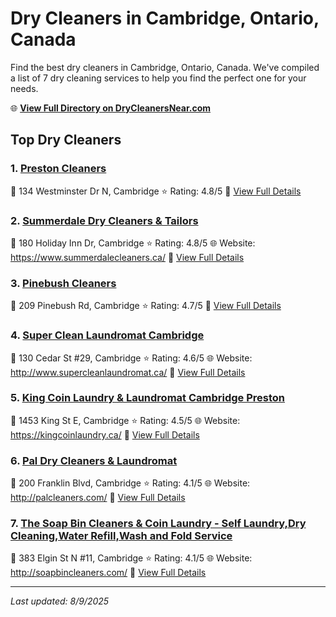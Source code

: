 # Dry Cleaners in Cambridge, Ontario, Canada

Find the best dry cleaners in Cambridge, Ontario, Canada. We've compiled a list of 7 dry cleaning services to help you find the perfect one for your needs.

🌐 **[View Full Directory on DryCleanersNear.com](https://drycleanersnear.com/city/Canada/Ontario/Cambridge)**

## Top Dry Cleaners

### 1. [Preston Cleaners](https://drycleanersnear.com/dryCleaner/68901476913e4c7c8f7e9962/preston-cleaners)
📍 134 Westminster Dr N, Cambridge
⭐ Rating: 4.8/5
🔗 [View Full Details](https://drycleanersnear.com/dryCleaner/68901476913e4c7c8f7e9962/preston-cleaners)

### 2. [Summerdale Dry Cleaners & Tailors](https://drycleanersnear.com/dryCleaner/689014a1913e4c7c8f7e9ad7/summerdale-dry-cleaners-tailors)
📍 180 Holiday Inn Dr, Cambridge
⭐ Rating: 4.8/5
🌐 Website: https://www.summerdalecleaners.ca/
🔗 [View Full Details](https://drycleanersnear.com/dryCleaner/689014a1913e4c7c8f7e9ad7/summerdale-dry-cleaners-tailors)

### 3. [Pinebush Cleaners](https://drycleanersnear.com/dryCleaner/68901456913e4c7c8f7e9881/pinebush-cleaners)
📍 209 Pinebush Rd, Cambridge
⭐ Rating: 4.7/5
🔗 [View Full Details](https://drycleanersnear.com/dryCleaner/68901456913e4c7c8f7e9881/pinebush-cleaners)

### 4. [Super Clean Laundromat Cambridge](https://drycleanersnear.com/dryCleaner/68901495913e4c7c8f7e9a75/super-clean-laundromat-cambridge)
📍 130 Cedar St #29, Cambridge
⭐ Rating: 4.6/5
🌐 Website: http://www.supercleanlaundromat.ca/
🔗 [View Full Details](https://drycleanersnear.com/dryCleaner/68901495913e4c7c8f7e9a75/super-clean-laundromat-cambridge)

### 5. [King Coin Laundry & Laundromat Cambridge Preston](https://drycleanersnear.com/dryCleaner/689014e4913e4c7c8f7e9cde/king-coin-laundry-laundromat-cambridge-preston)
📍 1453 King St E, Cambridge
⭐ Rating: 4.5/5
🌐 Website: https://kingcoinlaundry.ca/
🔗 [View Full Details](https://drycleanersnear.com/dryCleaner/689014e4913e4c7c8f7e9cde/king-coin-laundry-laundromat-cambridge-preston)

### 6. [Pal Dry Cleaners & Laundromat](https://drycleanersnear.com/dryCleaner/6890145a913e4c7c8f7e989f/pal-dry-cleaners-laundromat)
📍 200 Franklin Blvd, Cambridge
⭐ Rating: 4.1/5
🌐 Website: http://palcleaners.com/
🔗 [View Full Details](https://drycleanersnear.com/dryCleaner/6890145a913e4c7c8f7e989f/pal-dry-cleaners-laundromat)

### 7. [The Soap Bin Cleaners & Coin Laundry - Self Laundry,Dry Cleaning,Water Refill,Wash and Fold Service](https://drycleanersnear.com/dryCleaner/689014a9913e4c7c8f7e9b16/the-soap-bin-cleaners-coin-laundry-self-laundry-dry-cleaning-water-refill-wash-and-fold-service)
📍 383 Elgin St N #11, Cambridge
⭐ Rating: 4.1/5
🌐 Website: http://soapbincleaners.com/
🔗 [View Full Details](https://drycleanersnear.com/dryCleaner/689014a9913e4c7c8f7e9b16/the-soap-bin-cleaners-coin-laundry-self-laundry-dry-cleaning-water-refill-wash-and-fold-service)


---

*Last updated: 8/9/2025*
